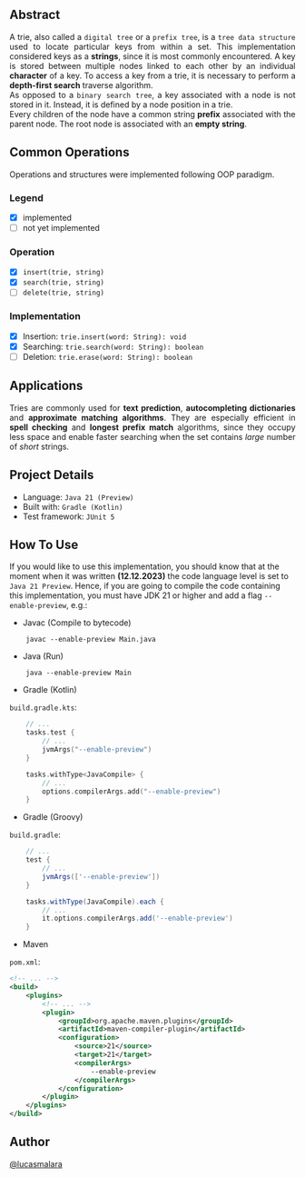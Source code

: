 
## Abstract

<div align="justify">
A trie, also called a <code>digital tree</code> or a <code>prefix tree</code>, 
is a <code>tree data structure</code> used to locate particular keys from within a set. 
This implementation considered keys as a <b>strings</b>, since it is most commonly encountered. 
A key is stored between multiple nodes linked to each other by an individual <b>character</b> of a key.
To access a key from a trie, it is necessary to perform a <b>depth-first search</b> traverse algorithm.
<br>
As opposed to a <code>binary search tree</code>, a key associated with a node is not stored in it.
Instead, it is defined by a node position in a trie.
<br>
Every children of the node have a common string <b>prefix</b> associated with the parent node.
The root node is associated with an <b>empty string</b>.
</div>

## Common Operations

Operations and structures were implemented following OOP paradigm.

### Legend

- [x] implemented
- [ ] not yet implemented

### Operation

- [x] `insert(trie, string)`
- [x] `search(trie, string)`
- [ ] `delete(trie, string)`

### Implementation

- [x] Insertion: `trie.insert(word: String): void`
- [x] Searching: `trie.search(word: String): boolean`
- [ ] Deletion: `trie.erase(word: String): boolean`

## Applications

<div align="justify">
Tries are commonly used for <b>text prediction</b>, <b>autocompleting dictionaries</b>
and <b>approximate matching algorithms</b>. 
They are especially efficient in <b>spell checking</b> and <b>longest prefix match</b> algorithms, 
since they occupy less space 
and enable faster searching when the set contains <i>large</i> number of <i>short</i> strings.
</div>

## Project Details

- Language: `Java 21 (Preview)`
- Built with: `Gradle (Kotlin)`
- Test framework: `JUnit 5`

## How To Use

If you would like to use this implementation, 
you should know that at the moment when it was written
**(12.12.2023)** the code language level is set to `Java 21 Preview`.
Hence, if you are going to compile the code containing this implementation,
you must have JDK 21 or higher and add a flag `--enable-preview`, e.g.:

- Javac (Compile to bytecode)

```shell
    javac --enable-preview Main.java
```

- Java (Run)

```shell
    java --enable-preview Main
```

- Gradle (Kotlin)

`build.gradle.kts`:

```kotlin
    // ...
    tasks.test {
        // ...
        jvmArgs("--enable-preview")
    }

    tasks.withType<JavaCompile> {
        // ...
        options.compilerArgs.add("--enable-preview")
    }
```

- Gradle (Groovy)

`build.gradle`:

```groovy
    // ...
    test {
        // ...
        jvmArgs(['--enable-preview'])
    }

    tasks.withType(JavaCompile).each {
        // ...
        it.options.compilerArgs.add('--enable-preview')
    }
```

- Maven

`pom.xml`:

```xml
<!-- ... -->
<build>
    <plugins>
        <!-- ... -->
        <plugin>
            <groupId>org.apache.maven.plugins</groupId>
            <artifactId>maven-compiler-plugin</artifactId>
            <configuration>
                <source>21</source>
                <target>21</target>
                <compilerArgs>
                    --enable-preview
                </compilerArgs>
            </configuration>
        </plugin>
    </plugins>
</build>
```

## Author

[@lucasmalara](https://github.com/lucasmalara "author")
